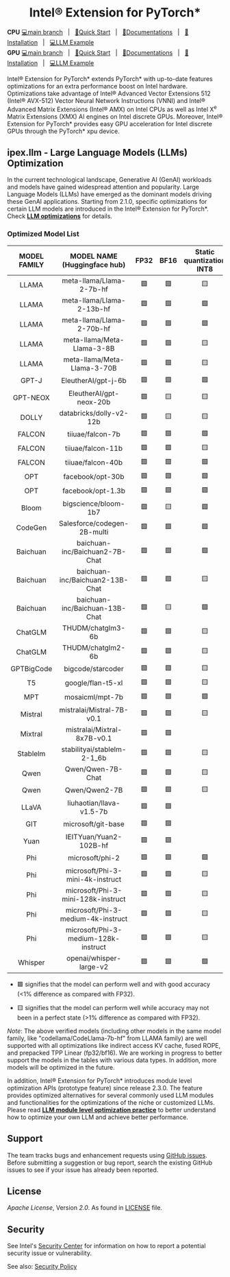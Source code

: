 <div align="center">
  
Intel® Extension for PyTorch\*
===========================

</div>

**CPU** [💻main branch](https://github.com/intel/intel-extension-for-pytorch/tree/main)&nbsp;&nbsp;&nbsp;|&nbsp;&nbsp;&nbsp;[🌱Quick Start](https://intel.github.io/intel-extension-for-pytorch/cpu/latest/tutorials/getting_started.html)&nbsp;&nbsp;&nbsp;|&nbsp;&nbsp;&nbsp;[📖Documentations](https://intel.github.io/intel-extension-for-pytorch/cpu/latest/)&nbsp;&nbsp;&nbsp;|&nbsp;&nbsp;&nbsp;[🏃Installation](https://intel.github.io/intel-extension-for-pytorch/index.html#installation?platform=cpu&version=v2.4.0%2Bcpu)&nbsp;&nbsp;&nbsp;|&nbsp;&nbsp;&nbsp;[💻LLM Example](https://github.com/intel/intel-extension-for-pytorch/tree/main/examples/cpu/llm) <br>
**GPU** [💻main branch](https://github.com/intel/intel-extension-for-pytorch/tree/xpu-main)&nbsp;&nbsp;&nbsp;|&nbsp;&nbsp;&nbsp;[🌱Quick Start](https://intel.github.io/intel-extension-for-pytorch/xpu/latest/tutorials/getting_started.html)&nbsp;&nbsp;&nbsp;|&nbsp;&nbsp;&nbsp;[📖Documentations](https://intel.github.io/intel-extension-for-pytorch/xpu/latest/)&nbsp;&nbsp;&nbsp;|&nbsp;&nbsp;&nbsp;[🏃Installation](https://intel.github.io/intel-extension-for-pytorch/index.html#installation?platform=gpu)&nbsp;&nbsp;&nbsp;|&nbsp;&nbsp;&nbsp;[💻LLM Example](https://github.com/intel/intel-extension-for-pytorch/tree/xpu-main/examples/gpu/inference/python/llm)<br>  

Intel® Extension for PyTorch\* extends PyTorch\* with up-to-date features optimizations for an extra performance boost on Intel hardware. Optimizations take advantage of Intel® Advanced Vector Extensions 512 (Intel® AVX-512) Vector Neural Network Instructions (VNNI) and Intel® Advanced Matrix Extensions (Intel® AMX) on Intel CPUs as well as Intel X<sup>e</sup> Matrix Extensions (XMX) AI engines on Intel discrete GPUs. Moreover, Intel® Extension for PyTorch* provides easy GPU acceleration for Intel discrete GPUs through the PyTorch* xpu device.

## ipex.llm - Large Language Models (LLMs) Optimization

In the current technological landscape, Generative AI (GenAI) workloads and models have gained widespread attention and popularity. Large Language Models (LLMs) have emerged as the dominant models driving these GenAI applications. Starting from 2.1.0, specific optimizations for certain LLM models are introduced in the Intel® Extension for PyTorch\*. Check [**LLM optimizations**](./examples/cpu/llm) for details.

### Optimized Model List

| MODEL FAMILY | MODEL NAME (Huggingface hub) | FP32 | BF16 | Static quantization INT8 | Weight only quantization INT8 | Weight only quantization INT4 |
|:---:|:---:|:---:|:---:|:---:|:---:|:---:|
|LLAMA| meta-llama/Llama-2-7b-hf | 🟩 | 🟩 | 🟨 | 🟩 | 🟨 |
|LLAMA| meta-llama/Llama-2-13b-hf | 🟩 | 🟩 | 🟩 | 🟩 | 🟩 |
|LLAMA| meta-llama/Llama-2-70b-hf | 🟩 | 🟩 | 🟩 | 🟩 | 🟩 |
|LLAMA| meta-llama/Meta-Llama-3-8B | 🟩 | 🟩 | 🟨 | 🟩 | 🟨 |
|LLAMA| meta-llama/Meta-Llama-3-70B | 🟩 | 🟩 | 🟨 | 🟩 | 🟩 |
|GPT-J| EleutherAI/gpt-j-6b | 🟩 | 🟩 | 🟩 | 🟩 | 🟩 |
|GPT-NEOX| EleutherAI/gpt-neox-20b | 🟩 | 🟨 | 🟨 | 🟩 | 🟨 |
|DOLLY| databricks/dolly-v2-12b | 🟩 | 🟨 | 🟨 | 🟩 | 🟨 |
|FALCON| tiiuae/falcon-7b  | 🟩 | 🟩 | 🟩 | 🟩 |   |
|FALCON| tiiuae/falcon-11b | 🟩 | 🟩 | 🟨 | 🟩 | 🟨 |
|FALCON| tiiuae/falcon-40b | 🟩 | 🟩 | 🟩 | 🟩 | 🟩 |
|OPT| facebook/opt-30b | 🟩 | 🟩 | 🟩 | 🟩 | 🟨 |
|OPT| facebook/opt-1.3b | 🟩 | 🟩 | 🟩 | 🟩 | 🟨 |
|Bloom| bigscience/bloom-1b7 | 🟩 | 🟨 | 🟩 | 🟩  | 🟨 |
|CodeGen| Salesforce/codegen-2B-multi | 🟩 | 🟩 | 🟩 | 🟩 | 🟩 |
|Baichuan| baichuan-inc/Baichuan2-7B-Chat | 🟩 | 🟩 | 🟩 | 🟩 | 🟨 |
|Baichuan| baichuan-inc/Baichuan2-13B-Chat | 🟩 | 🟩 | 🟨 | 🟩 | 🟨 |
|Baichuan| baichuan-inc/Baichuan-13B-Chat | 🟩 | 🟨 | 🟩 | 🟩 | 🟨 |
|ChatGLM| THUDM/chatglm3-6b | 🟩 | 🟩 | 🟨 | 🟩 | 🟨 |
|ChatGLM| THUDM/chatglm2-6b | 🟩 | 🟩 | 🟨 | 🟩 | 🟨 |
|GPTBigCode| bigcode/starcoder | 🟩 | 🟩 | 🟨 | 🟩 | 🟨 |
|T5| google/flan-t5-xl | 🟩 | 🟩 | 🟨 | 🟩 |   |
|MPT| mosaicml/mpt-7b | 🟩 | 🟩 | 🟩 | 🟩 | 🟩 |
|Mistral| mistralai/Mistral-7B-v0.1 | 🟩 | 🟩 | 🟨 | 🟩 | 🟨 |
|Mixtral| mistralai/Mixtral-8x7B-v0.1 | 🟩 | 🟩 |  | 🟩 | 🟨 |
|Stablelm| stabilityai/stablelm-2-1_6b | 🟩 | 🟩 | 🟨 | 🟩 | 🟨 |
|Qwen| Qwen/Qwen-7B-Chat | 🟩 | 🟩 | 🟨 | 🟩 | 🟨 |
|Qwen| Qwen/Qwen2-7B | 🟩 | 🟩 | 🟨 | 🟩 | 🟨 |
|LLaVA| liuhaotian/llava-v1.5-7b | 🟩 | 🟩 |   | 🟩 | 🟩 |
|GIT| microsoft/git-base | 🟩 | 🟩 |   | 🟩 |   |
|Yuan| IEITYuan/Yuan2-102B-hf | 🟩 | 🟩 |   | 🟨 |   |
|Phi| microsoft/phi-2 | 🟩 | 🟩 | 🟩 | 🟩 | 🟨 |
|Phi| microsoft/Phi-3-mini-4k-instruct | 🟩 | 🟩 | 🟨 | 🟩 | 🟨 |
|Phi| microsoft/Phi-3-mini-128k-instruct | 🟩 | 🟩 | 🟨 | 🟩 | 🟨 |
|Phi| microsoft/Phi-3-medium-4k-instruct | 🟩 | 🟩 | 🟨 | 🟩 | 🟨 |
|Phi| microsoft/Phi-3-medium-128k-instruct | 🟩 | 🟩 | 🟨 | 🟩 | 🟨 |
|Whisper| openai/whisper-large-v2 | 🟩 | 🟩 | 🟩 | 🟩 |   |

- 🟩 signifies that the model can perform well and with good accuracy (<1% difference as compared with FP32).

- 🟨 signifies that the model can perform well while accuracy may not been in a perfect state (>1% difference as compared with FP32).

*Note*: The above verified models (including other models in the same model family, like "codellama/CodeLlama-7b-hf" from LLAMA family) are well supported with all optimizations like indirect access KV cache, fused ROPE, and prepacked TPP Linear (fp32/bf16).
We are working in progress to better support the models in the tables with various data types. In addition, more models will be optimized in the future.

In addition, Intel® Extension for PyTorch* introduces module level optimization APIs (prototype feature) since release 2.3.0.
The feature provides optimized alternatives for several commonly used LLM modules and functionalities for the optimizations of the niche or customized LLMs.
Please read [**LLM module level optimization practice**](./examples/cpu/inference/python/llm-modeling) to better understand how to optimize your own LLM and achieve better performance.

## Support

The team tracks bugs and enhancement requests using [GitHub issues](https://github.com/intel/intel-extension-for-pytorch/issues/). Before submitting a suggestion or bug report, search the existing GitHub issues to see if your issue has already been reported.

## License

_Apache License_, Version _2.0_. As found in [LICENSE](https://github.com/intel/intel-extension-for-pytorch/blob/main/LICENSE) file.

## Security

See Intel's [Security Center](https://www.intel.com/content/www/us/en/security-center/default.html)
for information on how to report a potential security issue or vulnerability.

See also: [Security Policy](SECURITY.md)

